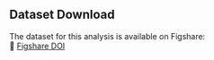 ## Dataset Download
The dataset for this analysis is available on Figshare:  
📂 [Figshare DOI](https://doi.org/10.6084/m9.figshare.28485413)



